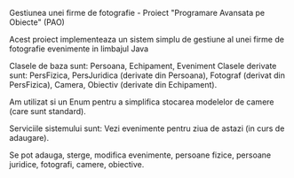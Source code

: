 Gestiunea unei firme de fotografie - Proiect "Programare Avansata pe Obiecte" (PAO)

Acest proiect implementeaza un sistem simplu de gestiune al unei firme de fotografie evenimente in limbajul Java

Clasele de baza sunt: Persoana, Echipament, Eveniment
Clasele derivate sunt: PersFizica, PersJuridica (derivate din Persoana), Fotograf (derivat din PersFizica), Camera, Obiectiv (derivate din Echipament).

Am utilizat si un Enum pentru a simplifica stocarea modelelor de camere (care sunt standard).

Serviciile sistemului sunt: Vezi evenimente pentru ziua de astazi (in curs de adaugare).

Se pot adauga, sterge, modifica evenimente, persoane fizice, persoane juridice, fotografi, camere, obiective.
